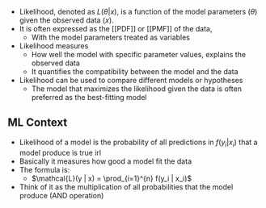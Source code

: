 - Likelihood, denoted as $L(\theta | x)$, is a function of the model parameters $(\theta$) given the observed data $(x)$.
- It is often expressed as the [[PDF]] or [[PMF]] of the data, 
	- With the model parameters treated as variables
- Likelihood measures
	- How well the model with specific parameter values, explains the observed data
	- It quantifies the compatibility between the model and the data
- Likelihood can be used to compare different models or hypotheses
	- The model that maximizes the likelihood given the data is often preferred as the best-fitting model
## ML Context
- Likelihood of a model is the probability of all predictions in $f(y_i | x_i)$ that a model produce is true irl
- Basically it measures how good a model fit the data
- The formula is:
	- $\mathcal{L}(y | x) = \prod_{i=1}^{n} f(y_i | x_i)$
- Think of it as the multiplication of all probabilities that the model produce (AND operation)